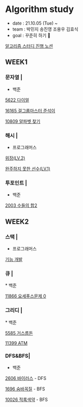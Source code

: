 # Algorithm study
* date : 21.10.05 (Tue) ~
* team : 박민지 송진영 조용우 김효식
* goal : 꾸준히 하기 🐥

<a href="https://complete-mitten-f53.notion.site/51da55aec93442b2aa6031dff0ccd6e1"> 알고리즘 스터디 진행 노션 </a>

## WEEK1
### 문자열 |</br>
* 백준

<a href="https://github.com/urther/algorithm-study/blob/main/algorithm-study(zerobase)/week1/B5622.js" type="_blank">5622 다이얼</a>  

<a href="https://github.com/urther/algorithm-study/blob/main/algorithm-study(zerobase)/week1/B16165.js" type="_blank">16165 걸그룹마스터 준석이</a>  

<a href="https://github.com/urther/algorithm-study/blob/main/algorithm-study(zerobase)/week1/B10809.js" type="_blank">10809 알파벳 찾기</a>
<p></p>

### 해시  |

* 프로그래머스

<a href="https://github.com/urther/algorithm-study/blob/main/algorithm-study(zerobase)/week1/pg-camouflage.js">위장(LV.2)</a>

<a href="https://github.com/urther/algorithm-study/blob/main/algorithm-study(zerobase)/week1/programmers.js">완주하지 못한 선수(LV.1)</a>

<p></p>

### 투포인트 |

* 백준

<a href="https://github.com/urther/algorithm-study/blob/main/algorithm-study(zerobase)/week1/B2003.js">2003 수들의 합2</a>

## WEEK2
### 스택 |
* 프로그래머스

<a href="https://github.com/urther/algorithm-study/blob/main/algorithm-study(zerobase)/week2/pg-upfunction.js">기능 개발</a>


### 큐 |
<p></p>
* 백준

<a href="https://github.com/urther/algorithm-study/blob/main/algorithm-study(zerobase)/week2/B11866.js">11866 요세푸스문제 0 </a>
<p></p>

### 그리디 |
<p></p>
* 백준

<a href="https://github.com/urther/algorithm-study/blob/main/algorithm-study(zerobase)/week2/B5585.js">5585 거스름돈</a>

<a href="https://www.acmicpc.net/problem/11399">11399 ATM </a>
<p></p>

### DFS&BFS|

* 백준

<a href="https://github.com/urther/algorithm-study/blob/main/algorithm-study(zerobase)/week2/B2606.js">2606 바이러스</a> - DFS

<a href="https://github.com/urther/algorithm-study/blob/main/algorithm-study(zerobase)/week2/B1697.js">1696 숨바꼭질</a> - BFS

<a href="https://github.com/urther/algorithm-study/commit/d154afcd15a8ac4a47691eb271d3f0e66fe81db8">10026 적록색약</a> - BFS

